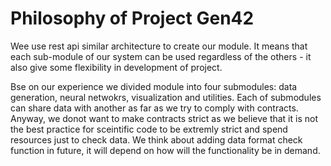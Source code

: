 # Philosophy of Project Gen42

Wee use rest api similar architecture to create our module. It means that each sub-module of our system can be used regardless of the others - it also give some flexibility in development of project.

Bse on our experience we divided module into four submodules: data generation, neural netwokrs, visualization and utilities.
Each of submodules can share data with another as far as we try to comply with contracts. Anyway, we donot want to make contracts strict as we believe that it is not the best practice for sceintific code to be extremly strict and spend resources just to check data. We think about adding data format check function in future, it will depend on how will the functionality be in demand.